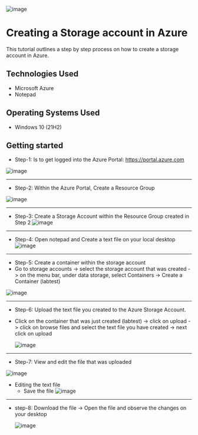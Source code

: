 
![image](https://github.com/user-attachments/assets/5c949672-1d5a-4974-b4bd-09f47d85ef3f)



<h1>Creating a Storage account in Azure </h1>
This tutorial outlines a step by step process on how to create a storage account in Azure.<br />






<h2>Technologies Used</h2>

- Microsoft Azure
- Notepad

<h2>Operating Systems Used </h2>

- Windows 10</b> (21H2)



<h2>Getting started</h2>


- Step-1: Is to get logged into the Azure Portal: https://portal.azure.com

![image](https://github.com/user-attachments/assets/f13eab3b-b74c-4737-8870-27c1ef957357)

--------------------


- Step-2: Within the Azure Portal, Create a Resource Group

![image](https://github.com/user-attachments/assets/12816dd4-26d4-4c8c-a5bf-ec9e7ffc574c)



-----------------------


- Step-3: Create a Storage Account within the Resource Group created in Step 2
![image](https://github.com/user-attachments/assets/c9f73ce6-978d-4016-8b21-2cce7b75373a)

---------------


- Step-4: Open notepad and Create a text file on your local desktop
![image](https://github.com/user-attachments/assets/f678afea-78f1-4662-80fa-a7222e046cb7)



--------------


- Step-5: Create a container within the storage account
- Go to storage accounts -> select the storage account that was created -> on the menu bar, under data storage, select Containers -> Create a Container (labtest)

![image](https://github.com/user-attachments/assets/685b5231-ab29-4e80-920d-db1dfac825e2)



------------

- Step-6: Upload the text file you created to the Azure Storage Account.
- Click on the container that was just created (labtest) -> click on upload -> click on browse files and select the text file you have created -> next click on upload

  ![image](https://github.com/user-attachments/assets/fa99e8e5-73a9-461c-8bf3-eb21b4321d42)

------------------


- Step-7: View and edit the file that was uploaded

 ![image](https://github.com/user-attachments/assets/0cd4daef-a2e9-4e80-9ebb-074c00c3045f)
- Editing the text file
  - Save the file 
![image](https://github.com/user-attachments/assets/1f87e32d-df11-4392-a835-bd31b7788096)


------------

- step-8: Download the file -> Open the file and observe the changes on your desktop

  ![image](https://github.com/user-attachments/assets/cce04ebc-1ba3-4c23-83b8-59bbd900bc72)

